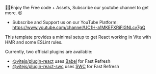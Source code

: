 🎁✨Enjoy the Free code + Assets, Subscribe our youtube channel to get more. 😍

  - Subscribe and Support us on our YouTube Platform: https://www.youtube.com/channel/UC1H-a1MKEFXRiFlGNLcy7gQ


This template provides a minimal setup to get React working in Vite with HMR and some ESLint rules.

Currently, two official plugins are available:

- [@vitejs/plugin-react](https://github.com/vitejs/vite-plugin-react/blob/main/packages/plugin-react/README.md) uses [Babel](https://babeljs.io/) for Fast Refresh
- [@vitejs/plugin-react-swc](https://github.com/vitejs/vite-plugin-react-swc) uses [SWC](https://swc.rs/) for Fast Refresh
